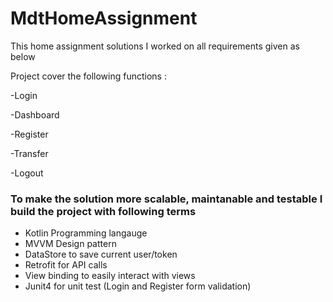 # MdtHomeAssignment

This home assignment solutions I worked on all requirements given as below

Project cover the following functions :


-Login

-Dashboard

-Register

-Transfer

-Logout

### To make the solution more scalable, maintanable and testable I build the project with following terms 

- Kotlin Programming langauge
- MVVM Design pattern
- DataStore to save current user/token
- Retrofit for API calls
- View binding to easily interact with views
- Junit4 for unit test (Login and Register form validation)




